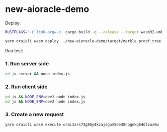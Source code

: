 # new-aioracle-demo

Deploy:

```bash
RUSTFLAGS='-C link-arg=-s' cargo build -q --release --target wasm32-unknown-unknown && wasm-opt -Os target/wasm32-unknown-unknown/release/merkle_proof_tree.wasm -o target/merkle_proof_tree.wasm

yarn oraicli wasm deploy ../new-aioracle-demo/target/merkle_proof_tree.wasm --input '{"service_addr":"orai14mxup548ltdha4xpt8uum37q59w85phx20nkdh"}' --label 'test new aioracle demo' --gas 3000000
```

Run test:

### 1. Run server side

```bash
cd js-server && node index.js
```

### 2. Run client side

```bash
cd js && NODE_ENV=dev1 node index.js
cd js && NODE_ENV=dev2 node index.js
```

### 3. Create a new request

```bash
yarn oraicli wasm execute orai1ars73g86y4kzajsgam5ee38npgmkq54dlzuz6w --input '{"request":{"threshold":2},"service":"price"}'
```